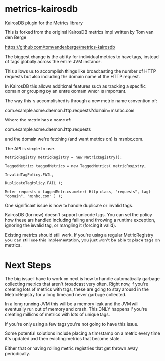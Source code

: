 metrics-kairosdb
================

KairosDB plugin for the Metrics library

This is forked from the original KairosDB metrics impl written by Tom van den
Berge

https://github.com/tomvandenberge/metrics-kairosdb

The biggest change is the ability for individual metrics to have tags, instead
of tags globally across the entire JVM instance.

This allows us to accomplish things like broadcasting the number of HTTP requests
but also including the domain name of the HTTP request.

In KairosDB this allows additional features such as tracking a specific domain
or grouping by an entire domain which is important.

The way this is accomplished is through a new metric name convention of:

com.example.acme.daemon.http.requests?domain=msnbc.com

Where the metric has a name of:

 com.example.acme.daemon.http.requests

and the domain we're fetching (and want metrics on) is msnbc.com.

The API is simple to use.

    MetricRegistry metricRegistry = new MetricRegistry();

    TaggedMetrics taggedMetrics = new TaggedMetrics( metricRegistry,
                                                     InvalidTagPolicy.FAIL,
                                                     DuplicateTagPolicy.FAIL );

    Meter requests = taggedMetrics.meter( Http.class, "requests", tag( "domain", "msnbc.com" ) );

One significant issue is how to handle duplicate or invalid tags.

KairosDB (for now) doesn't support unicode tags.  You can set the policy how these
are handled including failing and throwing a runtime exception, ignoring the
invalid tag, or mangling it (forcing it valid).

Existing metrics should still work.  If you're using a regular MetricRegistry
you can still use this implementation, you just won't be able to place tags on
metrics.

Next Steps
==========

The big issue I have to work on next is how to handle automatically garbage
collecting metrics that aren't broadcast very often.  Right now, if you're
creating lots of metrics with tags, these are going to stay around in the
MetricRegistry for a long time and never garbage collected.

In a long running JVM this will be a memory leak and the JVM will eventually run
out of memory and crash.  This ONLY happens if you're creating millions of
metrics with lots of unique tags.

If you're only using a few tags you're not going to have this issue.

Some potential solutions include placing a timestamp on a metric every time it's
updated and then evicting metrics that become stale.

Either that or having rolling metric registries that get thrown away
periodically.